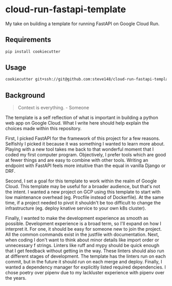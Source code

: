 # cloud-run-fastapi-template

My take on building a template for running FastAPI on Google Cloud Run.

## Requirements

```bash
pip install cookiecutter
```

## Usage

```bash
cookiecutter git+ssh://git@github.com:steve148/cloud-run-fastapi-template.git
```

## Background

> Context is everything. - Someone

The template is a self reflection of what is important in building a python web app on Google Cloud. What I write here should help explain the choices made within this repository.

First, I picked FastAPI for the framework of this project for a few reasons. Selfishly I picked it because it was something I wanted to learn more about. Playing with a new tool takes me back to that wonderful moment that I coded my first computer program. Objectively, I prefer tools which are good at fewer things and are easy to combine with other tools. Writing an endpoint with FastAPI feels more intuitive than the equal in vanilla Django or DRF.

Second, I set a goal for this template to work within the realm of Google Cloud. This template may be useful for a broader audience, but that's not the intent. I wanted a new project on GCP using this template to start with low maintenance overhead (eg. Procfile instead of Dockerfile). At the same time, if a project needed to pivot it shouldn't be too difficult to change the infrastructure (eg. deploy knative service to your own k8s cluster).

Finally, I wanted to make the development experience as smooth as possible. Development experience is a broad term, so I'll expand on how I interpret it. For one, it should be easy for someone new to join the project. All the common commands exist in the justfile with documentation. Next, when coding I don't want to think about minor details like import order or unnecessary f strings. Linters like ruff and mypy should be quick enough that I get feedback without getting in the way. These linters should also run at different stages of development. The template has the linters run on each commit, but in the future it should run on each merge and deploy. Finally, I wanted a dependency manager for explicitly listed required dependencies. I chose poetry over pipenv due to my lackluster experience with pipenv over the years.
